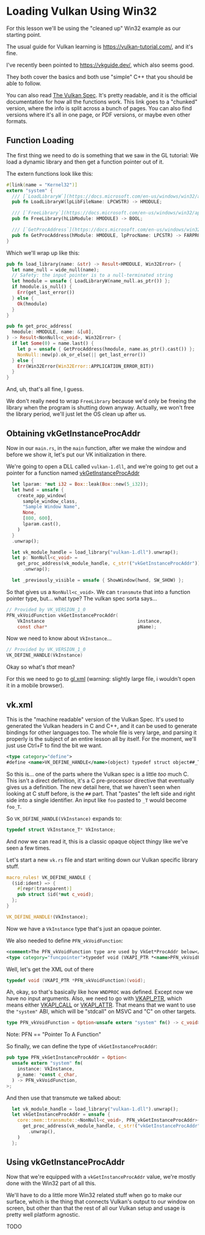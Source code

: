 
# Loading Vulkan Using Win32

For this lesson we'll be using the "cleaned up" Win32 example as our starting point.

The usual guide for Vulkan learning is <https://vulkan-tutorial.com/>, and it's fine.

I've recently been pointed to <https://vkguide.dev/>, which also seems good.

They both cover the basics and both use "simple" C++ that you should be able to follow.

You can also read [The Vulkan Spec](https://renderdoc.org/vkspec_chunked/index.html).
It's pretty readable, and it is the official documentation for how all the functions work.
This link goes to a "chunked" version, where the info is split across a bunch of pages.
You can also find versions where it's all in one page, or PDF versions, or maybe even other formats.

## Function Loading

The first thing we need to do is something that we saw in the GL tutorial:
We load a dynamic library and then get a function pointer out of it.

The extern functions look like this:

```rust
#[link(name = "Kernel32")]
extern "system" {
  /// [`LoadLibraryW`](https://docs.microsoft.com/en-us/windows/win32/api/libloaderapi/nf-libloaderapi-loadlibraryw)
  pub fn LoadLibraryW(lpLibFileName: LPCWSTR) -> HMODULE;

  /// [`FreeLibrary`](https://docs.microsoft.com/en-us/windows/win32/api/libloaderapi/nf-libloaderapi-freelibrary)
  pub fn FreeLibrary(hLibModule: HMODULE) -> BOOL;

  /// [`GetProcAddress`](https://docs.microsoft.com/en-us/windows/win32/api/libloaderapi/nf-libloaderapi-getprocaddress)
  pub fn GetProcAddress(hModule: HMODULE, lpProcName: LPCSTR) -> FARPROC;
}
```

Which we'll wrap up like this:
```rust
pub fn load_library(name: &str) -> Result<HMODULE, Win32Error> {
  let name_null = wide_null(name);
  // Safety: the input pointer is to a null-terminated string
  let hmodule = unsafe { LoadLibraryW(name_null.as_ptr()) };
  if hmodule.is_null() {
    Err(get_last_error())
  } else {
    Ok(hmodule)
  }
}

pub fn get_proc_address(
  hmodule: HMODULE, name: &[u8],
) -> Result<NonNull<c_void>, Win32Error> {
  if let Some(0) = name.last() {
    let p = unsafe { GetProcAddress(hmodule, name.as_ptr().cast()) };
    NonNull::new(p).ok_or_else(|| get_last_error())
  } else {
    Err(Win32Error(Win32Error::APPLICATION_ERROR_BIT))
  }
}
```
And, uh, that's all fine, I guess.

We don't really need to wrap `FreeLibrary` because we'd only be freeing the library when the program is shutting down anyway.
Actually, we won't free the library period, we'll just let the OS clean up after us.

## Obtaining vkGetInstanceProcAddr

Now in our `main.rs`, in the `main` function,
after we make the window and before we show it,
let's put our VK initialization in there.

We're going to open a DLL called `vulkan-1.dll`,
and we're going to get out a pointer for a function named [vkGetInstanceProcAddr](https://vulkan.lunarg.com/doc/view/1.2.162.0/mac/chunked_spec/chap5.html)
```rust
  let lparam: *mut i32 = Box::leak(Box::new(5_i32));
  let hwnd = unsafe {
    create_app_window(
      sample_window_class,
      "Sample Window Name",
      None,
      [800, 600],
      lparam.cast(),
    )
  }
  .unwrap();

  let vk_module_handle = load_library("vulkan-1.dll").unwrap();
  let p: NonNull<c_void> =
    get_proc_address(vk_module_handle, c_str!("vkGetInstanceProcAddr"))
      .unwrap();

  let _previously_visible = unsafe { ShowWindow(hwnd, SW_SHOW) };
```

So that gives us a `NonNull<c_void>`.
We can `transmute` that into a function pointer type, but... what type?
The vulkan spec sorta says...
```c
// Provided by VK_VERSION_1_0
PFN_vkVoidFunction vkGetInstanceProcAddr(
    VkInstance                                  instance,
    const char*                                 pName);
```
Now we need to know about `VkInstance`...
```c
// Provided by VK_VERSION_1_0
VK_DEFINE_HANDLE(VkInstance)
```
Okay so what's *that* mean?

For this we need to go to [gl.xml](https://raw.githubusercontent.com/KhronosGroup/Vulkan-Headers/master/registry/vk.xml)
(warning: slightly large file, i wouldn't open it in a mobile browser).

## vk.xml

This is the "machine readable" version of the Vulkan Spec.
It's used to generated the Vulkan headers in C and C++,
and it can be used to generate bindings for other languages too.
The whole file is very large, and parsing it properly is the subject of an entire lesson all by itself.
For the moment, we'll just use Ctrl+F to find the bit we want.

```xml
<type category="define">
#define <name>VK_DEFINE_HANDLE</name>(object) typedef struct object##_T* object;</type>
```
So this is... one of the parts where the Vulkan spec is a little *too* much C.
This isn't a direct definition, it's a C pre-processor directive that eventually gives us a definition.
The new detail here, that we haven't seen when looking at C stuff before, is the `##` part.
That "pastes" the left side and right side into a single identifier.
An input like `foo` pasted to `_T` would become `foo_T`.

So `VK_DEFINE_HANDLE(VkInstance)` expands to:
```c
typedef struct VkInstance_T* VkInstance;
```
And *now* we can read it, this is a classic opaque object thingy like we've seen a few times.

Let's start a new `vk.rs` file and start writing down our Vulkan specific library stuff.

```rust
macro_rules! VK_DEFINE_HANDLE {
  ($id:ident) => {
    #[repr(transparent)]
    pub struct $id(*mut c_void);
  };
}

VK_DEFINE_HANDLE!(VkInstance);
```

Now we have a `VkInstance` type that's just an opaque pointer.

We also needed to define `PFN_vkVoidFunction`:

```xml
<comment>The PFN_vkVoidFunction type are used by VkGet*ProcAddr below</comment>
<type category="funcpointer">typedef void (VKAPI_PTR *<name>PFN_vkVoidFunction</name>)(void);</type>
```
Well, let's get the XML out of there
```c
typedef void (VKAPI_PTR *PFN_vkVoidFunction)(void);
```
Ah, okay, so that's basically like how `WNDPROC` was defined.
Except now we have no input arguments.
Also, we need to go with [VKAPI_PTR](https://www.khronos.org/registry/vulkan/specs/1.2-extensions/man/html/VKAPI_PTR.html),
which means either [VKAPI_CALL](https://www.khronos.org/registry/vulkan/specs/1.2-extensions/man/html/VKAPI_CALL.html)
or [VKAPI_ATTR](https://www.khronos.org/registry/vulkan/specs/1.2-extensions/man/html/VKAPI_ATTR.html).
That means that we want to use the `"system"` ABI,
which will be "stdcall" on MSVC and "C" on other targets.
```rust
type PFN_vkVoidFunction = Option<unsafe extern "system" fn() -> c_void>;
```
Note: PFN == "Pointer To A Function"

So finally, we can define the type of `vkGetInstanceProcAddr`:
```rust
pub type PFN_vkGetInstanceProcAddr = Option<
  unsafe extern "system" fn(
    instance: VkInstance,
    p_name: *const c_char,
  ) -> PFN_vkVoidFunction,
>;
```

And then use that transmute we talked about:
```rust
  let vk_module_handle = load_library("vulkan-1.dll").unwrap();
  let vkGetInstanceProcAddr = unsafe {
    core::mem::transmute::<NonNull<c_void>, PFN_vkGetInstanceProcAddr>(
      get_proc_address(vk_module_handle, c_str!("vkGetInstanceProcAddr"))
        .unwrap(),
    )
  };
```

## Using vkGetInstanceProcAddr

Now that we're equipped with a `vkGetInstanceProcAddr` value,
we're mostly done with the Win32 part of all this.

We'll have to do a little more Win32 related stuff when go to make our surface,
which is the thing that connects Vulkan's output to our window on screen,
but other than that the rest of all our Vulkan setup and usage is pretty well platform agnostic.

TODO
